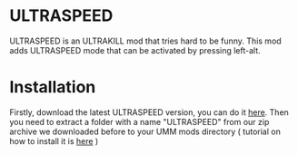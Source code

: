 # ULTRASPEED
ULTRASPEED is an ULTRAKILL mod that tries hard to be funny. This mod adds ULTRASPEED mode that can be activated by pressing left-alt.

# Installation
Firstly, download the latest ULTRASPEED version, you can do it [here](https://github.com/jroprohehe/ULTRASPEEDmod/releases/latest). 
Then you need to extract a folder with a name "ULTRASPEED" from our zip archive we downloaded before to your UMM mods directory ( tutorial on how to install it is [here](https://youtu.be/h61ZGZp7A44) )
